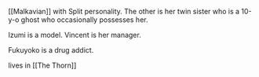 [[Malkavian]] with Split personality. The other is her twin sister who is a 10-y-o ghost who occasionally possesses her.

Izumi is a model.
Vincent is her manager.

Fukuyoko is a drug addict.

lives in [[The Thorn]]

